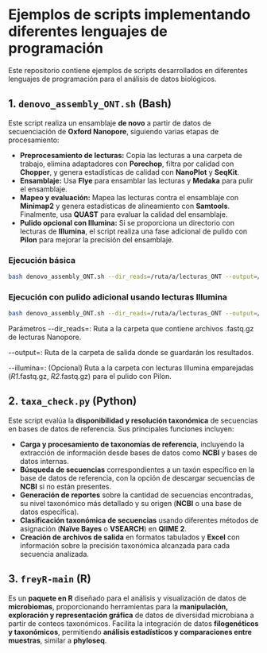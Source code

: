 # Ejemplos de scripts implementando diferentes lenguajes de programación

Este repositorio contiene ejemplos de scripts desarrollados en diferentes lenguajes de programación para el análisis de datos biológicos.

## 1. `denovo_assembly_ONT.sh` (Bash)

Este script realiza un ensamblaje **de novo** a partir de datos de secuenciación de **Oxford Nanopore**, siguiendo varias etapas de procesamiento:

- **Preprocesamiento de lecturas:** Copia las lecturas a una carpeta de trabajo, elimina adaptadores con **Porechop**, filtra por calidad con **Chopper**, y genera estadísticas de calidad con **NanoPlot** y **SeqKit**.
- **Ensamblaje:** Usa **Flye** para ensamblar las lecturas y **Medaka** para pulir el ensamblaje.
- **Mapeo y evaluación:** Mapea las lecturas contra el ensamblaje con **Minimap2** y genera estadísticas de alineamiento con **Samtools**. Finalmente, usa **QUAST** para evaluar la calidad del ensamblaje.
- **Pulido opcional con Illumina:** Si se proporciona un directorio con lecturas de **Illumina**, el script realiza una fase adicional de pulido con **Pilon** para mejorar la precisión del ensamblaje.

### Ejecución básica

```bash
bash denovo_assembly_ONT.sh --dir_reads=/ruta/a/lecturas_ONT --output=/ruta/salida
```
### Ejecución con pulido adicional usando lecturas Illumina
```bash
bash denovo_assembly_ONT.sh --dir_reads=/ruta/a/lecturas_ONT --output=/ruta/salida --illumina=/ruta/a/lecturas_illumina
```
Parámetros
--dir_reads=: Ruta a la carpeta que contiene archivos .fastq.gz de lecturas Nanopore.

--output=: Ruta de la carpeta de salida donde se guardarán los resultados.

--illumina=: (Opcional) Ruta a la carpeta con lecturas Illumina emparejadas (*_R1_*.fastq.gz, *_R2_*.fastq.gz) para el pulido con Pilon.

## 2. `taxa_check.py` (Python)

Este script evalúa la **disponibilidad y resolución taxonómica** de secuencias en bases de datos de referencia. Sus principales funciones incluyen:

- **Carga y procesamiento de taxonomías de referencia**, incluyendo la extracción de información desde bases de datos como **NCBI** y bases de datos internas.
- **Búsqueda de secuencias** correspondientes a un taxón específico en la base de datos de referencia, con la opción de descargar secuencias de **NCBI** si no están presentes.
- **Generación de reportes** sobre la cantidad de secuencias encontradas, su nivel taxonómico más detallado y su origen (**NCBI** o una base de datos específica).
- **Clasificación taxonómica de secuencias** usando diferentes métodos de asignación (**Naïve Bayes** o **VSEARCH**) en **QIIME 2**.
- **Creación de archivos de salida** en formatos tabulados y **Excel** con información sobre la precisión taxonómica alcanzada para cada secuencia analizada.

## 3. `freyR-main` (R)

Es un **paquete en R** diseñado para el análisis y visualización de datos de **microbiomas**, proporcionando herramientas para la **manipulación, exploración y representación gráfica** de datos de diversidad microbiana a partir de conteos taxonómicos. Facilita la integración de datos **filogenéticos y taxonómicos**, permitiendo **análisis estadísticos y comparaciones entre muestras**, similar a **phyloseq**.

